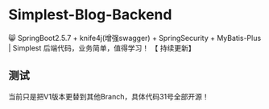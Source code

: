 # Simplest-Blog-Backend
:smile_cat: SpringBoot2.5.7 + knife4j(增强swagger) + SpringSecurity + MyBatis-Plus  |  Simplest 后端代码，业务简单，值得学习！ 【 持续更新】

## 测试
当前只是把V1版本更替到其他Branch，具体代码31号全部开源！
